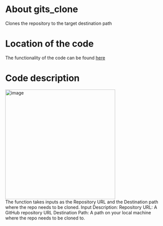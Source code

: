 # About gits_clone

Clones the repository to the target destination path

# Location of the code

The functionality of the code can be found [here](https://github.com/psvkaushik/Group50_Proj2/blob/main/src/gits_clone.py)

# Code description

<img width="347" alt="image" src="https://github.com/psvkaushik/Group50_Proj2/assets/144864099/456e4b02-e434-4053-a94d-1cc1900bed96">\
The function takes inputs as the Repository URL and the Destination path where the repo needs to be cloned.
Input Description:
Repository URL: A GitHub repository URL
Destination Path: A path on your local machine where the repo needs to be cloned to.
